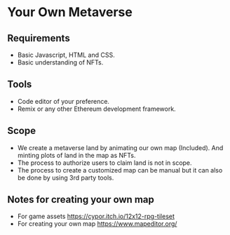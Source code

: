 # Your Own Metaverse

## Requirements

- Basic Javascript, HTML and CSS.
- Basic understanding of NFTs.

## Tools

- Code editor of your preference.
- Remix or any other Ethereum development framework.

## Scope

- We create a metaverse land by animating our own map (Included). And minting plots of land in the map as NFTs.
- The process to authorize users to claim land is not in scope.
- The process to create a customized map can be manual but it can also be done by using 3rd party tools.

## Notes for creating your own map

- For game assets https://cypor.itch.io/12x12-rpg-tileset
- For creating your own map https://www.mapeditor.org/
